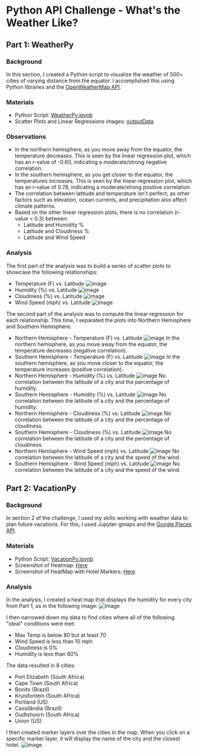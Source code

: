 # Python API Challenge - What's the Weather Like?

## Part 1: WeatherPy

### Background
In this section, I created a Python script to visualize the weather of 500+ cities of varying distance from the equator. I accomplished this using Python libraries and the [OpenWeatherMap API](https://openweathermap.org/api).

### Materials
- Python Script: [WeatherPy.ipynb](/WeatherPy/WeatherPy.ipynb)
- Scatter Plots and Linear Regressions images: [outputData](/WeatherPy/outputData)

### Observations
- In the northern hemisphere, as you move away from the equator, the temperature decreases. This is seen by the linear regression plot, which has an r-value of -0.60, indicating a moderate/strong negative correlation.
- In the southern hemisphere, as you get closer to the equator, the temperatures increases. This is seen by the linear regression plot, which has an r-value of 0.78, indicating a moderate/strong positive correlation.
- The correlation between latitude and temperature isn't perfect, as other factors such as elevation, ocean currents, and precipitation also affect climate patterns.
- Based on the other linear regression plots, there is no correlation (r-value < 0.3) between:
    - Latitude and Humidity %
    - Latitude and Cloudiness %
    - Latitude and Wind Speed

### Analysis
The first part of the analysis was to build a series of scatter plots to showcase the following relationships:
- Temperature (F) vs. Latitude
![image](/WeatherPy/outputData/Latitude%20vs%20Max%20Temperature.png)
- Humidity (%) vs. Latitude
    ![image](/WeatherPy/outputData/Latitude%20vs%20Humidity.png)
- Cloudiness (%) vs. Latitude
    ![image](/WeatherPy/outputData/Latitude%20vs%20Cloudiness.png)
- Wind Speed (mph) vs. Latitude
    ![image](/WeatherPy/outputData/Latitude%20vs%20Wind%20Speed.png)

The second part of the analysis was to compute the linear regression for each relationship. This time, I separated the plots into Northern Hemisphere and Southern Hemisphere. 
- Northern Hemisphere - Temperature (F) vs. Latitude
    ![image](/WeatherPy/outputData/NH%20-%20Max%20Temp%20vs%20Latitude%20Regression.png)
    In the northern hemisphere, as you move away from the equator, the temperature decreases (negative correlation).
- Southern Hemisphere - Temperature (F) vs. Latitude
    ![image](/WeatherPy/outputData/SH%20-%20Max%20Temp%20vs%20Latitude%20Regression.png)
    In the southern hemisphere, as you move closer to the equator, the temperature increases (positive correlation).
- Northern Hemisphere - Humidity (%) vs. Latitude
    ![image](/WeatherPy/outputData/NH%20-%20Humidity%20vs%20Latitude%20Regression.png)
    No correlation between the latitude of a city and the percentage of humidity.
- Southern Hemisphere - Humidity (%) vs. Latitude
    ![image](/WeatherPy/outputData/SH%20-%20Humidity%20vs%20Latitude%20Regression.png)
    No correlation between the latitude of a city and the percentage of humidity.
- Northern Hemisphere - Cloudiness (%) vs. Latitude
    ![image](/WeatherPy/outputData/NH%20-%20Cloudiness%20vs%20Latitude%20Regression.png)
    No correlation between the latitude of a city and the percentage of cloudiness.
- Southern Hemisphere - Cloudiness (%) vs. Latitude
    ![image](/WeatherPy/outputData/SH%20-%20Cloudiness%20vs%20Latitude%20Regression.png)
    No correlation between the latitude of a city and the percentage of cloudiness.
- Northern Hemisphere - Wind Speed (mph) vs. Latitude
    ![image](/WeatherPy/outputData/NH%20-%20Wind%20Speed%20vs%20Latitude%20Regression.png)
    No correlation between the latitude of a city and the speed of the wind.
- Southern Hemisphere - Wind Speed (mph) vs. Latitude
    ![image](/WeatherPy/outputData/SH%20-%20Wind%20Speed%20vs%20Latitude%20Regression.png)
    No correlation between the latitude of a city and the speed of the wind.

## Part 2: VacationPy

### Background
In section 2 of the challenge, I used my skills working with weather data to plan future vacations. For this, I used Jupyter-gmaps and the [Google Places API](https://developers.google.com/maps/documentation/places/web-service/overview).

### Materials
- Python Script: [VacationPy.ipynb](/WeatherPy/VacationPy.ipynb)
- Screenshot of Heatmap: [Here](/WeatherPy/outputData/Humidity%20Heatmap%20(VacationPy).png)
- Screenshot of HeatMap with Hotel Markers: [Here](/WeatherPy/outputData/Humidity%20Heatmap%20with%20Hotels%20(VacationPy).png)

### Analysis
In the analysis, I created a heat map that displays the humidity for every city from Part 1, as in the following image:
![image](/WeatherPy/outputData/Humidity%20Heatmap%20(VacationPy).png)

I then narrowed down my data to find cities where all of the following "ideal" conditions were met:
- Max Temp is below 80 but at least 70
- Wind Speed is less than 10 mph
- Cloudiness is 0%
- Humidity is less than 80%

The data resulted in 8 cities: 
- Port Elizabeth (South Africa)
- Cape Town (South Africa)
- Bonito (Brazil)
- Kruisfontein (South Africa)
- Portland (US)
- Cassilândia (Brazil)
- Oudtshoorn (South Africa)
- Union (US)

I then created marker layers over the cities in the map. When you click on a specific marker layer, it will display the name of the city and the closest hotel.
![image](/WeatherPy/outputData/Humidity%20Heatmap%20with%20Hotels%20(VacationPy).png)
